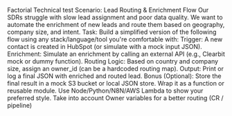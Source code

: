 Factorial Technical test
Scenario: Lead Routing & Enrichment Flow
Our SDRs struggle with slow lead assignment and poor data quality. We want to automate the enrichment of new leads and route them based on geography, company size, and intent.
Task:
Build a simplified version of the following flow using any stack/language/tool you're comfortable with:
Trigger: A new contact is created in HubSpot (or simulate with a mock input JSON).
Enrichment: Simulate an enrichment by calling an external API (e.g., Clearbit mock or dummy function).
Routing Logic: Based on country and company size, assign an owner_id (can be a hardcoded routing map).
Output: Print or log a final JSON with enriched and routed lead.
Bonus (Optional):
Store the final result in a mock S3 bucket or local JSON store.
Wrap it as a function or reusable module.
Use Node/Python/N8N/AWS Lambda to show your preferred style.
Take into account Owner variables for a better routing (CR / pipeline)
